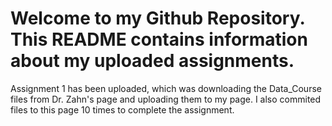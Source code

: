 # Welcome to my Github Repository. This README contains information about my uploaded assignments.
Assignment 1 has been uploaded, which was downloading the Data_Course files from Dr. Zahn's page and uploading them to my page. I also commited files to this page 10 times to complete the assignment.